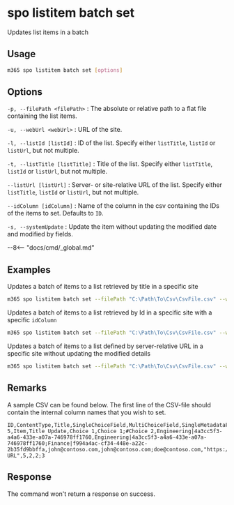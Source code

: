 # spo listitem batch set

Updates list items in a batch

## Usage

```sh
m365 spo listitem batch set [options]
```

## Options

`-p, --filePath <filePath>`
: The absolute or relative path to a flat file containing the list items.

`-u, --webUrl <webUrl>`
: URL of the site.

`-l, --listId [listId]`
: ID of the list. Specify either `listTitle`, `listId` or `listUrl`, but not multiple.

`-t, --listTitle [listTitle]`
: Title of the list. Specify either `listTitle`, `listId` or `listUrl`, but not multiple.

`--listUrl [listUrl]`
: Server- or site-relative URL of the list. Specify either `listTitle`, `listId` or `listUrl`, but not multiple.

`--idColumn [idColumn]`
: Name of the column in the csv containing the IDs of the items to set. Defaults to `ID`.

`-s, --systemUpdate`
: Update the item without updating the modified date and modified by fields.

--8<-- "docs/cmd/_global.md"

## Examples

Updates a batch of items to a list retrieved by title in a specific site

```sh
m365 spo listitem batch set --filePath "C:\Path\To\Csv\CsvFile.csv" --webUrl https://contoso.sharepoint.com/sites/project-x --listTitle "Demo List"
```

Updates a batch of items to a list retrieved by Id in a specific site with a specific `idColumn`

```sh
m365 spo listitem batch set --filePath "C:\Path\To\Csv\CsvFile.csv" --webUrl https://contoso.sharepoint.com/sites/project-x --listId fe54c47b-22e4-4cab-8a10-3fc54003fb4c --idColumn id
```

Updates a batch of items to a list defined by server-relative URL in a specific site without updating the modified details

```sh
m365 spo listitem batch set --filePath "C:\Path\To\Csv\CsvFile.csv" --webUrl https://contoso.sharepoint.com/sites/project-x --listUrl "/sites/project-x/lists/Demo List" --systemUpdate
```

## Remarks

A sample CSV can be found below. The first line of the CSV-file should contain the internal column names that you wish to set.

```csv
ID,ContentType,Title,SingleChoiceField,MultiChoiceField,SingleMetadataField,MultiMetadataField,SinglePeopleField,MultiPeopleField,CustomHyperlink,NumberField,LookupList,LookupListMulti
5,Item,Title Update,Choice 1,Choice 1;#Choice 2,Engineering|4a3cc5f3-a4a6-433e-a07a-746978ff1760,Engineering|4a3cc5f3-a4a6-433e-a07a-746978ff1760;Finance|f994a4ac-cf34-448e-a22c-2b35fd9bbffa,john@contoso.com,john@contoso.com;doe@contoso.com,"https://bing.com, URL",5,2,2;3
```

## Response

The command won't return a response on success.
